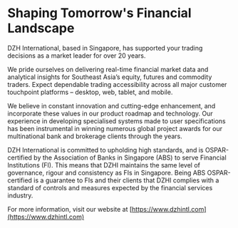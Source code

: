 # Shaping Tomorrow's Financial Landscape
DZH International, based in Singapore, has supported your trading decisions as a market leader for over 20 years.

We pride ourselves on delivering real-time financial market data and analytical insights for Southeast Asia’s equity, futures and commodity traders. Expect dependable trading accessibility across all major customer touchpoint platforms – desktop, web, tablet, and mobile.

We believe in constant innovation and cutting-edge enhancement, and incorporate these values in our product roadmap and technology. Our experience in developing specialised systems made to user specifications has been instrumental in winning numerous global project awards for our multinational bank and brokerage clients through the years.

DZH International is committed to upholding high standards, and is OSPAR-certified by the Association of Banks in Singapore (ABS) to serve Financial Institutions (FI). This means that DZHI maintains the same level of governance, rigour and consistency as FIs in Singapore. Being ABS OSPAR-certified is a guarantee to FIs and their clients that DZHI complies with a standard of controls and measures expected by the financial services industry.

For more information, visit our website at [https://www.dzhintl.com](https://www.dzhintl.com)
